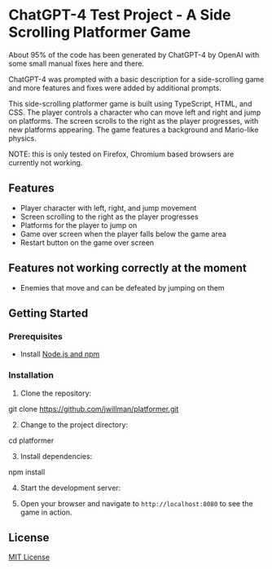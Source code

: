 # ChatGPT-4 Test Project - A Side Scrolling Platformer Game 

About 95% of the code has been generated by ChatGPT-4 by OpenAI with some small manual fixes here and there.

ChatGPT-4 was prompted with a basic description for a side-scrolling game and more features and fixes were added by additional prompts.

This side-scrolling platformer game is built using TypeScript, HTML, and CSS. The player controls a character who can move left and right and jump on platforms. The screen scrolls to the right as the player progresses, with new platforms appearing. The game features a background and Mario-like physics.

NOTE: this is only tested on Firefox, Chromium based browsers are currently not working.

## Features

-   Player character with left, right, and jump movement
-   Screen scrolling to the right as the player progresses
-   Platforms for the player to jump on
-   Game over screen when the player falls below the game area
-   Restart button on the game over screen

## Features not working correctly at the moment

-   Enemies that move and can be defeated by jumping on them

## Getting Started

### Prerequisites

-   Install [Node.js and npm](https://nodejs.org/en/download/)

### Installation

1. Clone the repository:

git clone https://github.com/jwillman/platformer.git

2. Change to the project directory:

cd platformer

3. Install dependencies:

npm install

4. Start the development server:

5. Open your browser and navigate to `http://localhost:8080` to see the game in action.

## License

[MIT License](https://choosealicense.com/licenses/mit/)
